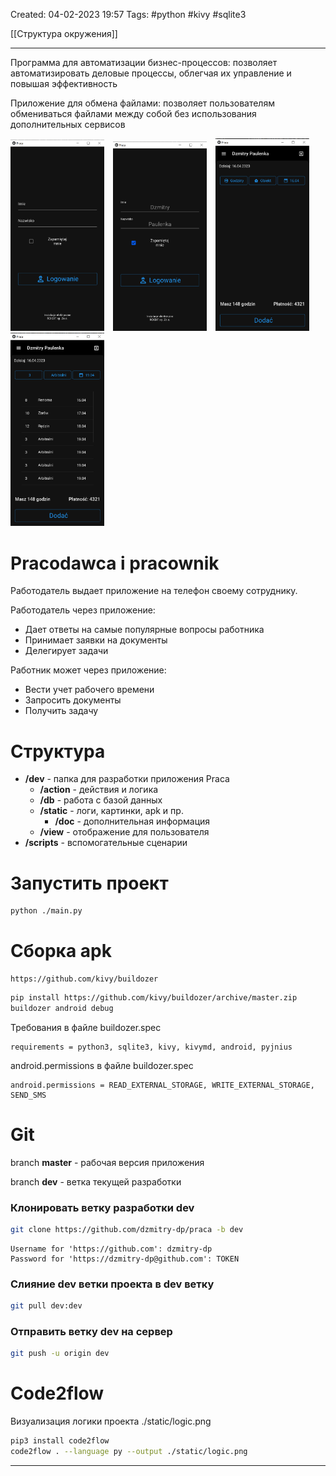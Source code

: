Created: 04-02-2023 19:57
Tags: #python #kivy #sqlite3

[[Структура окружения]]
___
Программа для автоматизации бизнес-процессов: позволяет автоматизировать деловые процессы, облегчая их управление и повышая эффективность

Приложение для обмена файлами: позволяет пользователям обмениваться файлами между собой без использования дополнительных сервисов

<div>
	<img src="./dev/static/Pasted image 20230416133932.png" width="150" style="margin-right: 10px; display: inline-block;">
	<img src="./dev/static/Pasted image 20230416134054.png" width="150" style="margin-right: 10px; display: inline-block;">
	<img src="./dev/static/Pasted image 20230416134138.png" width="150" style="margin-right: 10px; display: inline-block;">
	<img src="./dev/static/Pasted image 20230416134442.png" width="150" style="margin-right: 10px; display: inline-block;">
</div>

# Pracodawca i pracownik

Работодатель выдает приложение на телефон своему сотруднику.

Работодатель через приложение:
- Дает ответы на самые популярные вопросы работника
- Принимает заявки на документы
- Делегирует задачи

Работник может через приложение:
- Вести учет рабочего времени
- Запросить документы
- Получить задачу

# Структура

- **/dev** - папка для разработки приложения Praca
	- **/action** - действия и логика
	- **/db** - работа с базой данных
	- **/static** - логи, картинки, apk и пр.
		- **/doc** - дополнительная информация
	- **/view** - отображение для пользователя
- **/scripts** - вспомогательные сценарии

# Запустить проект

```bash
python ./main.py
```

# Сборка apk

	https://github.com/kivy/buildozer

```bash
pip install https://github.com/kivy/buildozer/archive/master.zip
buildozer android debug
```

Требования в файле buildozer.spec

	requirements = python3, sqlite3, kivy, kivymd, android, pyjnius

android.permissions в файле buildozer.spec

	android.permissions = READ_EXTERNAL_STORAGE, WRITE_EXTERNAL_STORAGE, SEND_SMS

# Git

branch **master** - рабочая версия приложения

branch **dev** - ветка текущей разработки

### Клонировать ветку разработки dev

```bash
git clone https://github.com/dzmitry-dp/praca -b dev
```
	Username for 'https://github.com': dzmitry-dp
	Password for 'https://dzmitry-dp@github.com': TOKEN

### Слияние dev ветки проекта в dev ветку
```bash
git pull dev:dev
```
### Отправить ветку dev на сервер

```bash
git push -u origin dev
```

# Code2flow
Визуализация логики проекта ./static/logic.png

```bash
pip3 install code2flow
code2flow . --language py --output ./static/logic.png 
```

___


